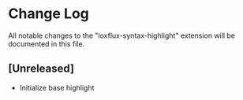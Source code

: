 # Change Log

All notable changes to the "loxflux-syntax-highlight" extension will be documented in this file.

## [Unreleased]

- Initialize base highlight